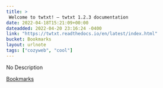 ```yaml
---
title: > 
 Welcome to twtxt! — twtxt 1.2.3 documentation
date: 2022-04-18T15:21:09+00:00
dateadded: 2022-04-20 23:16:24 -0400
link: "https://twtxt.readthedocs.io/en/latest/index.html"
bucket: Bookmarks
layout: urlnote
tags: ["cozyweb", "cool"]
--- 
```

No Description
 <!-- end excerpt --> 
<div class='bucket'><a class='internal-link' href='/buckets/bookmarks'>Bookmarks</a></div> 

